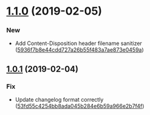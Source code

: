 # [1.1.0](https://github.com/puppetlabs/insights-stdlib/compare/v1.0.1...v1.1.0) (2019-02-05)


### New

* Add Content-Disposition header filename sanitizer ([5936f7b8e44cdd727a26b55f483a7ae873e0459a](https://github.com/puppetlabs/insights-stdlib/commit/5936f7b8e44cdd727a26b55f483a7ae873e0459a))

## [1.0.1](https://github.com/puppetlabs/insights-stdlib/compare/v1.0.0...v1.0.1) (2019-02-04)


### Fix

* Update changelog format correctly ([53fd55c4254bb8ada045b284e6b59a966e2b7f4f](https://github.com/puppetlabs/insights-stdlib/commit/53fd55c4254bb8ada045b284e6b59a966e2b7f4f))

